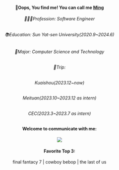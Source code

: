<div>
  <div align="center">
   <h4>🫣Oops, You find me! You can call me <a href="https://github.com/123Chaos">Ming</a></h4>
   <div>
     <h6>🧑🏻‍💻Profession: Software Engineer</h6>
     <h6>📚Education: Sun Yat-sen University(2020.9~2024.6)</h6>
     <h6>🎃Major: Computer Science and Technology</h6>
     <h6>👾Trip: </h6>
     <h6>Kuaishou(2023.12~now)</h6>
     <h6>Meituan(2023.10~2023.12 as intern)</h6>
     <h6>CEC(2023.3~2023.7 as intern)</h6>
     <h6>
     <p align="center">
      <h4>Welcome to communicate with me: </h4>
      <a href="https://skillicons.dev">
        <img src="https://skillicons.dev/icons?i=vue,react,vite,nestjs,spring,springboot,java,nodejs,ts,docker,mysql,redis,mongodb" />
      </a>
     </p>
     </h6>
    <h4>Favorite Top 3: </h4>
    <p>final fantacy 7 | cowboy bebop | the last of us</p>
  </div>
</div>
